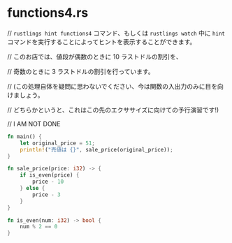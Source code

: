 # functions4.rs

// `rustlings hint functions4` コマンド、もしくは `rustlings watch` 中に `hint` コマンドを実行することによってヒントを表示することができます。

// このお店では、値段が偶数のときに 10 ラストドルの割引を、

// 奇数のときに 3 ラストドルの割引を行っています。

// (この処理自体を疑問に思わないでください、今は関数の入出力のみに目を向けましょう。

// どちらかというと、これはこの先のエクササイズに向けての予行演習です!)

// I AM NOT DONE

```rust
fn main() {
    let original_price = 51;
    println!("売値は {}", sale_price(original_price));
}

fn sale_price(price: i32) -> {
    if is_even(price) {
        price - 10
    } else {
        price - 3
    }
}

fn is_even(num: i32) -> bool {
    num % 2 == 0
}
```

<!---
// functions4.rs
// Execute `rustlings hint functions4` or use the `hint` watch subcommand for a hint.

// This store is having a sale where if the price is an even number, you get
// 10 Rustbucks off, but if it's an odd number, it's 3 Rustbucks off.
// (Don't worry about the function bodies themselves, we're only interested
// in the signatures for now. If anything, this is a good way to peek ahead
// to future exercises!)

// I AM NOT DONE

fn main() {
    let original_price = 51;
    println!("Your sale price is {}", sale_price(original_price));
}

fn sale_price(price: i32) -> {
    if is_even(price) {
        price - 10
    } else {
        price - 3
    }
}

fn is_even(num: i32) -> bool {
    num % 2 == 0
}
--->
